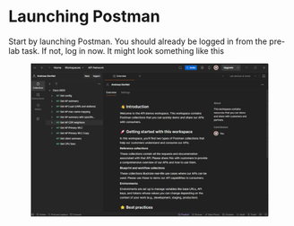 # Launching Postman

Start by launching Postman. You should already be logged in from the pre-lab task. If not, log in now. It might look something like this

<div data-full-width="true"><figure><img src="../../.gitbook/assets/image (8) (1) (1) (1) (1).png" alt=""><figcaption></figcaption></figure></div>
